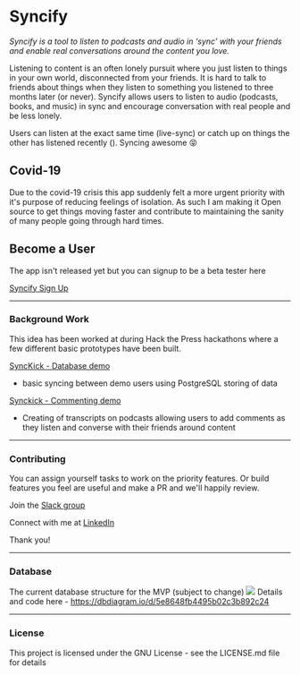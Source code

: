 # Syncify

_Syncify is a tool to listen to podcasts and audio in ‘sync’ with your friends and enable real conversations around the content you love._

Listening to content is an often lonely pursuit where you just listen to things in your own world, disconnected from your friends. It is hard to talk to friends about things when they listen to something you listened to three months later (or never). Syncify allows users to listen to audio (podcasts, books, and music) in sync and encourage conversation with real people and be less lonely.

Users can listen at the exact same time (live-sync) or catch up on things the other has listened recently (). Syncing awesome 😝

## Covid-19

Due to the covid-19 crisis this app suddenly felt a more urgent priority with it's purpose of reducing feelings of isolation. As such I am making it Open source to get things moving faster and contribute to maintaining the sanity of many people going through hard times.

## Become a User

The app isn't released yet but you can signup to be a beta tester here

[Syncify Sign Up](https://syncify.landen.co)

---
### Background Work

This idea has been worked at during Hack the Press hackathons where a few different basic prototypes have been built.

[SyncKick - Database demo](https://github.com/samjam48/SyncKick)
- basic syncing between demo users using PostgreSQL storing of data

[Synckick - Commenting demo](https://github.com/samjam48/sync-kick-hack)
- Creating of transcripts on podcasts allowing users to add comments as they listen and converse with their friends around content

---
### Contributing
You can assign yourself tasks to work on the priority features. Or build features you feel are useful and make a PR and we'll happily review.

Join the [Slack group](https://join.slack.com/t/syncify-app/shared_invite/zt-ch9hm0av-EG1ILFkLx1qHyddw90YJrg)

Connect with me at [LinkedIn](https://www.linkedin.com/in/sharris48/)

Thank you!

---
### Database

The current database structure for the MVP (subject to change)
![](https://imgur.com/87wC3PK)
Details and code here - https://dbdiagram.io/d/5e8648fb4495b02c3b892c24

---
### License
This project is licensed under the GNU License - see the LICENSE.md file for details
